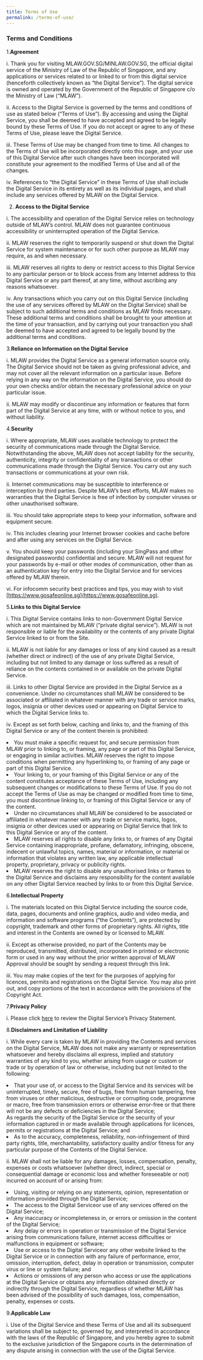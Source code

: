 ```yaml
---
title: Terms of Use
permalink: /terms-of-use/
---
```

### **Terms and Conditions**

1.**Agreement**

i. Thank you for visiting MLAW.GOV.SG/MINLAW.GOV.SG, the official digital service of the Ministry of Law of the Republic of Singapore, and any applications or services related to or linked to or from this digital service (henceforth collectively known as “the Digital Service”). The digital service is owned and operated by the Government of the Republic of Singapore c/o the Ministry of Law (“MLAW”).

ii. Access to the Digital Service is governed by the terms and conditions of use as stated below (“Terms of Use”). By accessing and using the Digital Service, you shall be deemed to have accepted and agreed to be legally bound by these Terms of Use. If you do not accept or agree to any of these Terms of Use, please leave the Digital Service.

iii. These Terms of Use may be changed from time to time. All changes to the Terms of Use will be incorporated directly onto this page, and your use of this Digital Service after such changes have been incorporated will constitute your agreement to the modified Terms of Use and all of the changes.

iv. References to “the Digital Service” in these Terms of Use shall include the Digital Service in its entirety as well as its individual pages, and shall include any services offered by MLAW on the Digital Service.  

2. **Access to the Digital Service**

i. The accessibility and operation of the Digital Service relies on technology outside of MLAW’s control. MLAW does not guarantee continuous accessibility or uninterrupted operation of the Digital Service.

ii. MLAW reserves the right to temporarily suspend or shut down the Digital Service for system maintenance or for such other purpose as MLAW may require, as and when necessary.

iii. MLAW reserves all rights to deny or restrict access to this Digital Service to any particular person or to block access from any Internet address to this Digital Service or any part thereof, at any time, without ascribing any reasons whatsoever.

iv. Any transactions which you carry out on this Digital Service (including the use of any services offered by MLAW on the Digital Service) shall be subject to such additional terms and conditions as MLAW finds necessary. These additional terms and conditions shall be brought to your attention at the time of your transaction, and by carrying out your transaction you shall be deemed to have accepted and agreed to be legally bound by the additional terms and conditions.

3.**Reliance on Information on the Digital Service**

i. MLAW provides the Digital Service as a general information source only. The Digital Service should not be taken as giving professional advice, and may not cover all the relevant information on a particular issue. Before relying in any way on the information on the Digital Service, you should do your own checks and/or obtain the necessary professional advice on your particular issue.

ii. MLAW may modify or discontinue any information or features that form part of the Digital Service at any time, with or without notice to you, and without liability.

4.**Security**

i. Where appropriate, MLAW uses available technology to protect the security of communications made through the Digital Service. Notwithstanding the above, MLAW does not accept liability for the security, authenticity, integrity or confidentiality of any transactions or other communications made through the Digital Service. You carry out any such transactions or communications at your own risk.

ii. Internet communications may be susceptible to interference or interception by third parties. Despite MLAW’s best efforts, MLAW makes no warranties that the Digital Service is free of infection by computer viruses or other unauthorised software.

iii. You should take appropriate steps to keep your information, software and equipment secure.

iv. This includes clearing your Internet browser cookies and cache before and after using any services on the Digital Service.

v. You should keep your passwords (including your SingPass and other designated passwords) confidential and secure. MLAW will not request for your passwords by e-mail or other modes of communication, other than as an authentication key for entry into the Digital Service and for services offered by MLAW therein.

vi. For infocomm security best practices and tips, you may wish to visit [https://www.gosafeonline.sg](https://www.gosafeonline.sg).

5.**Links to this Digital Service**

i. This Digital Service contains links to non-Government Digital Service which are not maintained by MLAW (“private digital service”). MLAW is not responsible or liable for the availability or the contents of any private Digital Service linked to or from the Site.

ii. MLAW is not liable for any damages or loss of any kind caused as a result (whether direct or indirect) of the use of any private Digital Service, including but not limited to any damage or loss suffered as a result of reliance on the contents contained in or available on the private Digital Service.

iii. Links to other Digital Service are provided in the Digital Service as a convenience. Under no circumstances shall MLAW be considered to be associated or affiliated in whatever manner with any trade or service marks, logos, insignia or other devices used or appearing on Digital Service to which the Digital Service links to.

iv. Except as set forth below, caching and links to, and the framing of this Digital Service or any of the content therein is prohibited:

<li> You must make a specific request for, and secure permission from MLAW prior to linking to, or framing, any page or part of this Digital Service, or engaging in similar activities. MLAW reserves the right to impose conditions when permitting any hyperlinking to, or framing of any page or part of this Digital Service.</li>

<li>Your linking to, or your framing of this Digital Service or any of the content constitutes acceptance of these Terms of Use, including any subsequent changes or modifications to these Terms of Use. If you do not accept the Terms of Use as may be changed or modified from time to time, you must discontinue linking to, or framing of this Digital Service or any of the content.</li>

<li>Under no circumstances shall MLAW be considered to be associated or affiliated in whatever manner with any trade or service marks, logos, insignia or other devices used or appearing on Digital Service that link to this Digital Service or any of the content.</li>

<li>MLAW reserves all rights to disable any links to, or frames of any Digital Service containing inappropriate, profane, defamatory, infringing, obscene, indecent or unlawful topics, names, material or information, or material or information that violates any written law, any applicable intellectual property, proprietary, privacy or publicity rights.</li>

<li>MLAW reserves the right to disable any unauthorised links or frames to the Digital Service and disclaims any responsibility for the content available on any other Digital Service reached by links to or from this Digital Service.</li>  

6.**Intellectual Property**

i. The materials located on this Digital Service including the source code, data, pages, documents and online graphics, audio and video media, and information and software programs (“the Contents”), are protected by copyright, trademark and other forms of proprietary rights. All rights, title and interest in the Contents are owned by or licensed to MLAW.

ii. Except as otherwise provided, no part of the Contents may be reproduced, transmitted, distributed, incorporated in printed or electronic form or used in any way without the prior written approval of MLAW Approval should be sought by sending a request through this link.

iii. You may make copies of the text for the purposes of applying for licences, permits and registrations on the Digital Service. You may also print out, and copy portions of the text in accordance with the provisions of the Copyright Act.

7.**Privacy Policy**

i. Please click [here](https://www.mlaw-ccpit-staging.netlify.app/privacy/) to review the Digital Service’s Privacy Statement. 

8.**Disclaimers and Limitation of Liability**

i. While every care is taken by MLAW in providing the Contents and services on the Digital Service, MLAW does not make any warranty or representation whatsoever and hereby disclaims all express, implied and statutory warranties of any kind to you, whether arising from usage or custom or trade or by operation of law or otherwise, including but not limited to the following:

<li>That your use of, or access to the Digital Service and its services will be uninterrupted, timely, secure, free of bugs, free from human tampering, free from viruses or other malicious, destructive or corrupting code, programme or macro, free from transmission errors or otherwise error-free or that there will not be any defects or deficiencies in the Digital Service;</li>

</li>As regards the security of the Digital Service or the security of your information captured in or made available through applications for licences, permits or registrations at the Digital Service; and</li>

<li>As to the accuracy, completeness, reliability, non-infringement of third party rights, title, merchantability, satisfactory quality and/or fitness for any particular purpose of the Contents of the Digital Service.</li>

ii. MLAW shall not be liable for any damages, losses, compensation, penalty, expenses or costs whatsoever (whether direct, indirect, special or consequential damage or economic loss and whether foreseeable or not) incurred on account of or arising from:

<li>Using, visiting or relying on any statements, opinion, representation or information provided through the Digital Service;</li>

<li>The access to the Digital Serviceor use of any services offered on the Digital Service;</li>

<li>Any inaccuracy or incompleteness in, or errors or omission in the content of the Digital Service;</li>

<li>Any delay or errors in operation or transmission of the Digital Service arising from communications failure, internet access difficulties or malfunctions in equipment or software;</li>

<li>Use or access to the Digital Serviceor any other website linked to the Digital Service or in connection with any failure of performance, error, omission, interruption, defect, delay in operation or transmission, computer virus or line or system failure; and</li>

<li>Actions or omissions of any person who access or use the applications at the Digital Service or obtains any information obtained directly or indirectly through the Digital Service, regardless of whether MLAW has been advised of the possibility of such damages, loss, compensation, penalty, expenses or costs.</li>  

9.**Applicable Law**

i. Use of the Digital Service and these Terms of Use and all its subsequent variations shall be subject to, governed by, and interpreted in accordance with the laws of the Republic of Singapore, and you hereby agree to submit to the exclusive jurisdiction of the Singapore courts in the determination of any dispute arising in connection with the use of the Digital Service.



